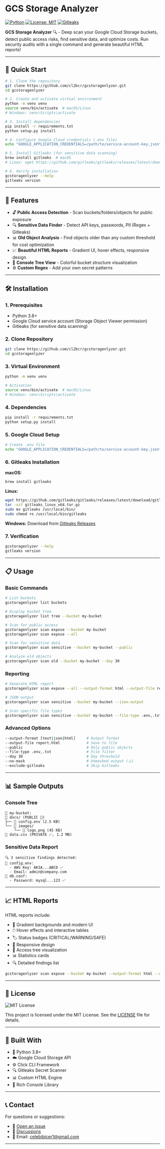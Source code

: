 # GCS Storage Analyzer


[![Python](https://img.shields.io/badge/Python-3.8%2B-blue.svg)](https://www.python.org/)
[![License: MIT](https://img.shields.io/badge/License-MIT-yellow.svg)](https://opensource.org/licenses/MIT)
[![Gitleaks](https://img.shields.io/badge/Gitleaks-Enabled-red.svg)](https://github.com/gitleaks/gitleaks)

**GCS Storage Analyzer** 🔍 - Deep scan your Google Cloud Storage buckets, detect public access risks, find sensitive data, and optimize costs. Run security audits with a single command and generate beautiful HTML reports!

---

## 🚀 Quick Start

```bash
# 1. Clone the repository
git clone https://github.com/cl2bcr/gcstoragenlyzer.git
cd gcstoragenlyzer

# 2. Create and activate virtual environment
python -m venv venv
source venv/bin/activate  # macOS/Linux
# Windows: venv\Scripts\activate

# 3. Install dependencies
pip install -r requirements.txt
python setup.py install

# 4. Configure Google Cloud credentials (.env file)
echo "GOOGLE_APPLICATION_CREDENTIALS=/path/to/service-account-key.json" > .env

# 5. Install Gitleaks (for sensitive data scanning)
brew install gitleaks  # macOS
# Linux: wget https://github.com/gitleaks/gitleaks/releases/latest/download/gitleaks_linux_x64.tar.gz && tar -xzf gitleaks_linux_x64.tar.gz && sudo mv gitleaks /usr/local/bin/

# 6. Verify installation
gcstoragenlyzer --help
gitleaks version
```

---

## 🚀 Features

- 🔓 **Public Access Detection** - Scan buckets/folders/objects for public exposure
- 🔍 **Sensitive Data Finder** - Detect API keys, passwords, PII (Regex + Gitleaks)
- 📊 **Old Object Analysis** - Find objects older than any custom threshold for cost optimization
- 📈 **Beautiful HTML Reports** - Gradient UI, hover effects, responsive design
- 🌳 **Console Tree View** - Colorful bucket structure visualization
- ⚙️ **Custom Regex** - Add your own secret patterns

---

## 🛠️ Installation

### 1. Prerequisites

- Python 3.8+
- Google Cloud service account (Storage Object Viewer permission)
- Gitleaks (for sensitive data scanning)

### 2. Clone Repository

```bash
git clone https://github.com/cl2bcr/gcstoragenlyzer.git
cd gcstoragenlyzer
```

### 3. Virtual Environment

```bash
python -m venv venv

# Activation
source venv/bin/activate  # macOS/Linux
# Windows: venv\Scripts\activate
```

### 4. Dependencies

```bash
pip install -r requirements.txt
python setup.py install
```

### 5. Google Cloud Setup

```bash
# Create .env file
echo "GOOGLE_APPLICATION_CREDENTIALS=/path/to/service-account-key.json" > .env
```

### 6. Gitleaks Installation

**macOS:**
```bash
brew install gitleaks
```

**Linux:**
```bash
wget https://github.com/gitleaks/gitleaks/releases/latest/download/gitleaks_linux_x64.tar.gz
tar -xzf gitleaks_linux_x64.tar.gz
sudo mv gitleaks /usr/local/bin/
sudo chmod +x /usr/local/bin/gitleaks
```

**Windows:** Download from [Gitleaks Releases](https://github.com/gitleaks/gitleaks/releases)

### 7. Verification

```bash
gcstoragenlyzer --help
gitleaks version
```

---

## 📋 Usage

### Basic Commands

```bash
# List buckets
gcstoragenlyzer list buckets

# Display bucket tree
gcstoragenlyzer list tree --bucket my-bucket

# Scan for public access
gcstoragenlyzer scan expose --bucket my-bucket
gcstoragenlyzer scan expose --all

# Scan for sensitive data
gcstoragenlyzer scan sensitive --bucket my-bucket --public

# Analyze old objects
gcstoragenlyzer scan old --bucket my-bucket --day 30
```

### Reporting

```bash
# Generate HTML report
gcstoragenlyzer scan expose --all --output-format html --output-file report.html

# JSON output
gcstoragenlyzer scan sensitive --bucket my-bucket --json-output

# Scan specific file types
gcstoragenlyzer scan sensitive --bucket my-bucket --file-type .env,.txt,.log
```

### Advanced Options

```bash
--output-format [text|json|html]     # Output format
--output-file report.html            # Save to file
--public                             # Only public objects
--file-type .env,.txt                # File filter
--day 30                             # Day threshold
--no-mask                            # Unmasked output (⚠️)
--exclude-gitleaks                   # Skip Gitleaks
```

---

## 📊 Sample Outputs

### Console Tree

```
🌳 my-bucket:
📁 docs/ (PUBLIC 🚨)
├── 📄 config.env (2.5 KB)
└── 📁 images/
    └── 📄 logo.png (45 KB)
📄 data.csv (PRIVATE ✅, 1.2 MB)
```

### Sensitive Data Report

```
🔍 3 sensitive findings detected:
📄 config.env:
  - AWS Key: AKIA...ABCD ✅
  - Email: admin@company.com
📄 db.conf:
  - Password: mysql...123 ✅
```

---

## 📈 HTML Reports

HTML reports include:

- 🎨 Gradient backgrounds and modern UI
- 🖱️ Hover effects and interactive tables
- 🏷️ Status badges (CRITICAL/WARNING/SAFE)
- 📱 Responsive design
- 🌳 Access tree visualization
- 📊 Statistics cards
- 🔍 Detailed findings list

```bash
gcstoragenlyzer scan expose --bucket my-bucket --output-format html --output-file security.html
```

---

## 📄 License

<img src="https://img.shields.io/badge/License-MIT-yellow.svg" alt="MIT License">

This project is licensed under the MIT License. See the [LICENSE](LICENSE) file for details.

---

## 🙌 Built With

- 🐍 Python 3.8+
- ☁️ Google Cloud Storage API
- ⚙️ Click CLI Framework
- 🔍 Gitleaks Secret Scanner
- 📊 Custom HTML Engine
- 🌈 Rich Console Library

---

## 📞 Contact

For questions or suggestions:

- 🐛 [Open an issue](https://github.com/cl2bcr/gcstoragenlyzer/issues)
- 💬 [Discussions](https://github.com/cl2bcr/gcstoragenlyzer/discussions)
- 📧 Email: celebibicer1@gmail.com

---
